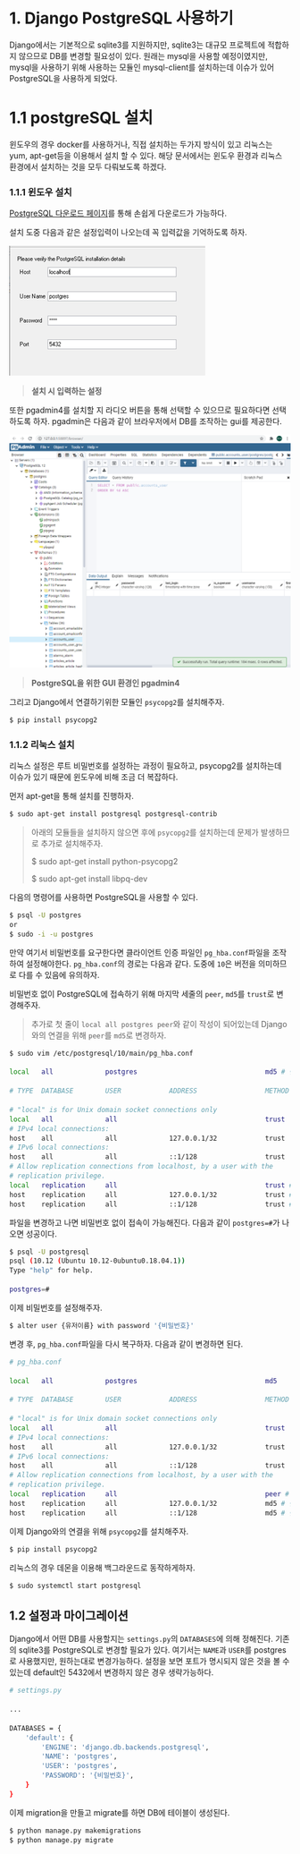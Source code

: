 # 1. Django PostgreSQL 사용하기

Django에서는 기본적으로 sqlite3를 지원하지만, sqlite3는 대규모 프로젝트에 적합하지 않으므로 DB를 변경할 필요성이 있다. 원래는 mysql을 사용할 예정이였지만, mysql을 사용하기 위해 사용하는 모듈인 mysql-client를 설치하는데 이슈가 있어 PostgreSQL을 사용하게 되었다.



# 1.1 postgreSQL 설치

윈도우의 경우 docker를 사용하거나, 직접 설치하는 두가지 방식이 있고 리눅스는 yum, apt-get등을 이용해서 설치 할 수 있다. 해당 문서에서는 윈도우 환경과 리눅스 환경에서 설치하는 것을 모두 다뤄보도록 하겠다.

### 1.1.1 윈도우 설치

[PostgreSQL 다운로드 페이지](https://www.enterprisedb.com/downloads/postgres-postgresql-downloads)를 통해 손쉽게 다운로드가 가능하다. 

설치 도중 다음과 같은 설정입력이 나오는데 꼭 입력값을 기억하도록 하자.

![image-20200814195041271](images/image-20200814195041271.png)

> **설치 시 입력하는 설정**

또한 pgadmin4를 설치할 지 라디오 버튼을 통해 선택할 수 있으므로 필요하다면 선택하도록 하자. pgadmin은 다음과 같이 브라우저에서 DB를 조작하는 gui를 제공한다.

![image-20200814195333131](images/image-20200814195333131.png)

> **PostgreSQL을 위한 GUI 환경인 pgadmin4**

그리고 Django에서 연결하기위한 모듈인 `psycopg2`를 설치해주자.

```bash
$ pip install psycopg2
```



### 1.1.2 리눅스 설치

리눅스 설정은 루트 비밀번호를 설정하는 과정이 필요하고, psycopg2를 설치하는데 이슈가 있기 때문에 윈도우에 비해 조금 더 복잡하다.

먼저 apt-get을 통해 설치를 진행하자.

```bash
$ sudo apt-get install postgresql postgresql-contrib
```

> 아래의 모듈들을 설치하지 않으면 후에 `psycopg2`를 설치하는데 문제가 발생하므로 추가로 설치해주자.
>
> $ sudo apt-get install python-psycopg2
>
> $ sudo apt-get install libpq-dev



다음의 명령어를 사용하면 PostgreSQL을 사용할 수 있다.

```bash
$ psql -U postgres
or
$ sudo -i -u postgres
```



만약 여기서 비밀번호를 요구한다면 클라이언트 인증 파일인 `pg_hba.conf`파일을 조작하여 설정해야한다. `pg_hba.conf`의 경로는 다음과 같다. 도중에 `10`은 버전을 의미하므로 다를 수 있음에 유의하자.

비밀번호 없이 PostgreSQL에 접속하기 위해 마지막 세줄의 `peer`, `md5`를 `trust`로 변경해주자.

> 추가로 첫 줄이 `local all postgres peer`와 같이 작성이 되어있는데 Django와의 연결을 위해 `peer`를 `md5`로 변경하자.

```bash
$ sudo vim /etc/postgresql/10/main/pg_hba.conf

local   all             postgres                                md5 # 변경됨

# TYPE  DATABASE        USER            ADDRESS                 METHOD

# "local" is for Unix domain socket connections only
local   all             all                                     trust
# IPv4 local connections:
host    all             all             127.0.0.1/32            trust
# IPv6 local connections:
host    all             all             ::1/128                 trust
# Allow replication connections from localhost, by a user with the
# replication privilege.
local   replication     all                                     trust # 변경됨
host    replication     all             127.0.0.1/32            trust # 변경됨
host    replication     all             ::1/128                 trust # 변경됨

```



파일을 변경하고 나면 비밀번호 없이 접속이 가능해진다. 다음과 같이 `postgres=#`가 나오면 성공이다.

```bash
$ psql -U postgresql
psql (10.12 (Ubuntu 10.12-0ubuntu0.18.04.1))
Type "help" for help.

postgres=#
```



이제 비밀번호를 설정해주자.

```bash
$ alter user {유저이름} with password '{비밀번호}'
```



변경 후, `pg_hba.conf`파일을 다시 복구하자. 다음과 같이 변경하면 된다.

```bash
# pg_hba.conf

local   all             postgres                                md5

# TYPE  DATABASE        USER            ADDRESS                 METHOD

# "local" is for Unix domain socket connections only
local   all             all                                     trust
# IPv4 local connections:
host    all             all             127.0.0.1/32            trust
# IPv6 local connections:
host    all             all             ::1/128                 trust
# Allow replication connections from localhost, by a user with the
# replication privilege.
local   replication     all                                     peer # 변경됨
host    replication     all             127.0.0.1/32            md5 # 변경됨
host    replication     all             ::1/128                 md5 # 변경됨
```



이제 Django와의 연결을 위해 `psycopg2`를 설치해주자.

```bash
$ pip install psycopg2
```



리눅스의 경우 데몬을 이용해 백그라운드로 동작하게하자.

```bash
$ sudo systemctl start postgresql
```



## 1.2 설정과 마이그레이션

Django에서 어떤 DB를 사용할지는 `settings.py`의 `DATABASES`에 의해 정해진다. 기존의 sqlite3를 PostgreSQL로 변경할 필요가 있다. 여기서는 `NAME`과 `USER`를 postgres로 사용했지만, 원하는대로 변경가능하다. 설정을 보면 포트가 명시되지 않은 것을 볼 수 있는데 default인 5432에서 변경하지 않은 경우 생략가능하다.

```bash
# settings.py

...

DATABASES = {
    'default': {
        'ENGINE': 'django.db.backends.postgresql',
        'NAME': 'postgres',
        'USER': 'postgres',
        'PASSWORD': '{비밀번호}',
    }
}
```



이제 migration을 만들고 migrate를 하면 DB에 테이블이 생성된다.

```bash
$ python manage.py makemigrations
$ python manage.py migrate
```



